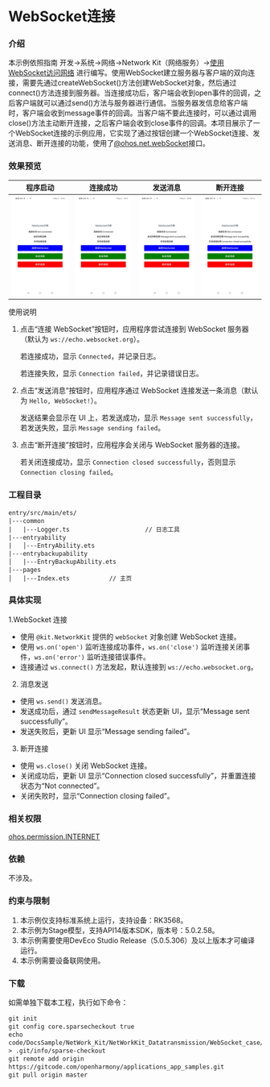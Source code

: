 # WebSocket连接

### 介绍

本示例依照指南 开发->系统->网络->Network Kit（网络服务）->[使用WebSocket访问网络](https://gitcode.com/openharmony/docs/blob/master/zh-cn/application-dev/network/websocket-connection.md) 进行编写。使用WebSocket建立服务器与客户端的双向连接，需要先通过createWebSocket()方法创建WebSocket对象，然后通过connect()方法连接到服务器。当连接成功后，客户端会收到open事件的回调，之后客户端就可以通过send()方法与服务器进行通信。当服务器发信息给客户端时，客户端会收到message事件的回调。当客户端不要此连接时，可以通过调用close()方法主动断开连接，之后客户端会收到close事件的回调。本项目展示了一个WebSocket连接的示例应用，它实现了通过按钮创建一个WebSocket连接、发送消息、断开连接的功能，使用了[@ohos.net.webSocket](https://gitcode.com/openharmony/docs/blob/master/zh-cn/application-dev/reference/apis-network-kit/js-apis-webSocket.md)接口。

### 效果预览

| 程序启动                                                     | 连接成功                                                   | 发送消息                                                | 断开连接                                                  |
| ------------------------------------------------------------ | ---------------------------------------------------------- | ------------------------------------------------------- | --------------------------------------------------------- |
| <img src="./screenshots/ApplicationStart.png" width="300" /> | <img src="./screenshots/ConnectSuccess.png" width="300" /> | <img src="./screenshots/SendMessage.png" width="300" /> | <img src="screenshots/CloseConnection.png" width="300" /> |

使用说明

1. 点击“连接 WebSocket”按钮时，应用程序尝试连接到 WebSocket 服务器（默认为 `ws://echo.websocket.org`）。

   若连接成功，显示 `Connected`，并记录日志。

   若连接失败，显示 `Connection failed`，并记录错误日志。

2. 点击“发送消息”按钮时，应用程序通过 WebSocket 连接发送一条消息（默认为 `Hello, WebSocket!`）。

   发送结果会显示在 UI 上，若发送成功，显示 `Message sent successfully`，若发送失败，显示 `Message sending failed`。

3. 点击“断开连接”按钮时，应用程序会关闭与 WebSocket 服务器的连接。

   若关闭连接成功，显示 `Connection closed successfully`，否则显示 `Connection closing failed`。

### 工程目录

```
entry/src/main/ets/
|---common
|   |---Logger.ts                     // 日志工具
|---entryability
|   │---EntryAbility.ets
|---entrybackupability
│   |---EntryBackupAbility.ets      
|---pages
│   |---Index.ets           // 主页
```

### 具体实现

1.WebSocket 连接

- 使用 `@kit.NetworkKit` 提供的 `webSocket` 对象创建 WebSocket 连接。
- 使用 `ws.on('open')` 监听连接成功事件，`ws.on('close')` 监听连接关闭事件，`ws.on('error')` 监听连接错误事件。
- 连接通过 `ws.connect()` 方法发起，默认连接到 `ws://echo.websocket.org`。

2. 消息发送

- 使用 `ws.send()` 发送消息。
- 发送成功后，通过 `sendMessageResult` 状态更新 UI，显示“Message sent successfully”。
- 发送失败后，更新 UI 显示“Message sending failed”。

3. 断开连接

- 使用 `ws.close()` 关闭 WebSocket 连接。
- 关闭成功后，更新 UI 显示“Connection closed successfully”，并重置连接状态为“Not connected”。
- 关闭失败时，显示“Connection closing failed”。

### 相关权限

[ohos.permission.INTERNET](https://gitcode.com/openharmony/docs/blob/master/zh-cn/application-dev/security/AccessToken/permissions-for-all.md#ohospermissioninternet)

### 依赖

不涉及。

### 约束与限制

1. 本示例仅支持标准系统上运行，支持设备：RK3568。
2. 本示例为Stage模型，支持API14版本SDK，版本号：5.0.2.58。
3. 本示例需要使用DevEco Studio Release（5.0.5.306）及以上版本才可编译运行。
4. 本示例需要设备联网使用。

### 下载

如需单独下载本工程，执行如下命令：

```
git init
git config core.sparsecheckout true
echo code/DocsSample/NetWork_Kit/NetWorkKit_Datatransmission/WebSocket_case/ > .git/info/sparse-checkout
git remote add origin https://gitcode.com/openharmony/applications_app_samples.git
git pull origin master
```